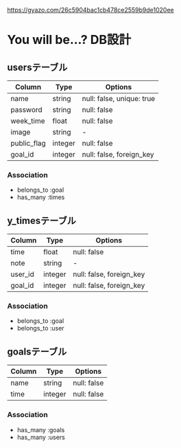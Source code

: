 https://gyazo.com/26c5904bac1cb478ce2559b9de1020ee


# You will be...? DB設計

## usersテーブル
|Column|Type|Options|
|------|----|-------|
|name|string|null: false, unique: true|
|password|string|null: false|
|week_time|float|null: false|
|image|string|-|
|public_flag|integer|null: false|
|goal_id|integer|null: false, foreign_key|

### Association
- belongs_to :goal
- has_many :times

## y_timesテーブル
|Column|Type|Options|
|------|----|-------|
|time|float|null: false|
|note|string|-|
|user_id|integer|null: false, foreign_key|
|goal_id|integer|null: false, foreign_key|

### Association
- belongs_to :goal
- belongs_to :user

## goalsテーブル
|Column|Type|Options|
|------|----|-------|
|name|string|null: false|
|time|integer|null: false|

### Association
- has_many :goals
- has_many :users

